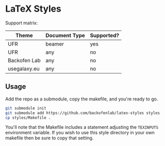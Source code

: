 # LaTeX Styles

Support matrix:

Theme        | Document Type | Supported?
------------ | ------------- | ---------
UFR          | beamer        | yes
UFR          | any           | no
Backofen Lab | any           | no
usegalaxy.eu | any           | no

## Usage

Add the repo as a submodule, copy the makefile, and you're ready to go.

```bash
git submodule init
git submodule add https://github.com/backofenlab/latex-styles styles
cp styles/Makefile .
```

You'll note that the Makefile includes a statement adjusting the `TEXINPUTS`
environment variable. If you wish to use this style directory in your own
makefile then be sure to copy that setting.
